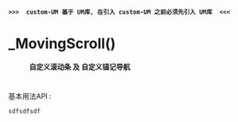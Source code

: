 **`>>>  custom-UM 基于 UM库, 在引入 custom-UM 之前必须先引入 UM库  <<<`**</br>
# _MovingScroll()
　　　**自定义滚动条 及 自定义锚记导航**
#
基本用法API :</br>
```javascript
sdfsdfsdf
```

